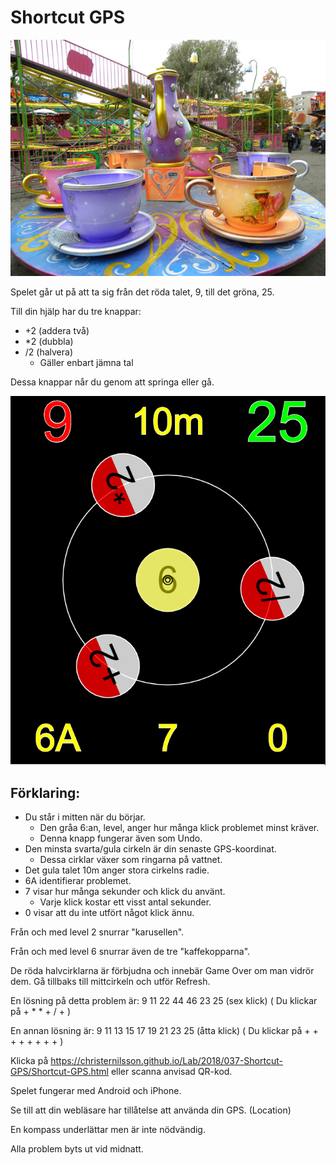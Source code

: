 # Shortcut GPS

![Karusell](karusell.jpg)

Spelet går ut på att ta sig från det röda talet, 9, till det gröna, 25.

Till din hjälp har du tre knappar:
* +2 (addera två)
* *2 (dubbla)
* /2 (halvera)
  * Gäller enbart jämna tal

Dessa knappar når du genom att springa eller gå.

![Shortcut GPS](shortcut.png)

## Förklaring:

* Du står i mitten när du börjar.
  * Den gråa 6:an, level, anger hur många klick problemet minst kräver.
  * Denna knapp fungerar även som Undo.
* Den minsta svarta/gula cirkeln är din senaste GPS-koordinat.
  * Dessa cirklar växer som ringarna på vattnet.
* Det gula talet 10m anger stora cirkelns radie.
* 6A identifierar problemet.
* 7 visar hur många sekunder och klick du använt.
  * Varje klick kostar ett visst antal sekunder.
* 0 visar att du inte utfört något klick ännu.

Från och med level 2 snurrar "karusellen".

Från och med level 6 snurrar även de tre "kaffekopparna".

De röda halvcirklarna är förbjudna och innebär Game Over om man vidrör dem. Gå tillbaks till mittcirkeln och utför Refresh.

En lösning på detta problem är: 9 11 22 44 46 23 25 (sex klick)
( Du klickar på + * * + / + )

En annan lösning är: 9 11 13 15 17 19 21 23 25 (åtta klick)
( Du klickar på + + + + + + + + )

Klicka på https://christernilsson.github.io/Lab/2018/037-Shortcut-GPS/Shortcut-GPS.html eller scanna anvisad QR-kod.

Spelet fungerar med Android och iPhone.

Se till att din webläsare har tillåtelse att använda din GPS. (Location)

En kompass underlättar men är inte nödvändig.

Alla problem byts ut vid midnatt.
